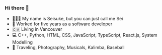 ### Hi there 👋
- 🙍🏻‍♂️ My name is Seisuke, but you can just call me Sei
- 🏢 Worked for five years as a software developer
- 🇨🇦 Living in Vancouver
- 💻 C++, Python, HTML, CSS, JavaScript, TypeScript, React.js, System Modelling
- 🕺 Traveling, Photography, Musicals, Kalimba, Baseball
